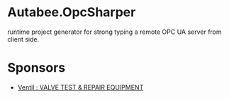 # Autabee.OpcSharper
runtime project generator for strong typing a remote OPC UA server from client side.

# Sponsors
- [Ventil : VALVE TEST & REPAIR EQUIPMENT](https://ventil.nl)
